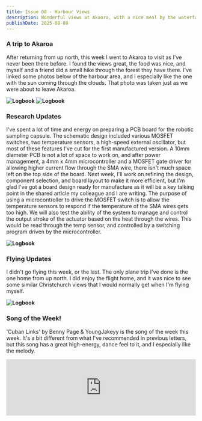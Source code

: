 ```yaml
---
title: Issue 08 - Harbour Views
description: Wonderful views at Akaora, with a nice meal by the waterfront and a hike through the forest.
publishDate: 2025-08-08
---
```


### A trip to Akaroa

After returning from up north, this week I went to Akaroa to visit as I've never been there before. I found the views great, the food was nice, and myself and a friend did a small hike through the forest they have there. I've linked some photos below of the harbour area, and I especially like the one with the sun coming through the clouds. That photo was taken just as we were about to leave Akaroa. 


**![Logbook](/images/akaroa1.jpeg)**
**![Logbook](/images/akaroa2.jpeg)**


### Research Updates

I've spent a lot of time and energy on preparing a PCB board for the robotic sampling capsule. The schematic design included various MOSFET switches, two temperature sensors, a high-speed external oscillator, but most of these features I've cut for the first manufactured version. A 10mm diameter PCB is not a lot of space to work on, and after power management, a 4mm x 4mm microcontroller and a MOSFET gate driver for allowing higher current flow through the SMA wire, there isn't much space left on the top side of the board. Next week, I'll work on refining the design, component selection, and board layout to make it more efficient, but I'm glad I've got a board design ready for manufacture as it will be a key talking point in the shared article my colleague and I are writing. The purpose of using a microcontroller to drive the MOSFET switch is to allow the temperature sensors to respond if the temperature of the SMA wires gets too high. We will also test the ability of the system to manage and control the output stroke of the actuator based on the heat through the wires. This would be read through the temp sensor, and controlled by a switching program driven by the microcontroller. 

**![Logbook](/images/pcb1.png)**

### Flying Updates

I didn't go flying this week, or the last. The only plane trip I've done is the one home from up north. I did enjoy the flight home, and it was nice to see some similar Christchurch views that I would normally get when I'm flying myself.

**![Logbook](/images/plane1.jpeg)**

### Song of the Week!

'Cuban Links' by Benny Page & YoungJakeyy is the song of the week this week. It's a bit different from what I've recommended in previous letters, but this song has a great high-energy, dance feel to it, and I especially like the melody. 

<iframe allow="autoplay *; encrypted-media *;" frameborder="0" height="150" style="width:100%;max-width:660px;overflow:hidden;background:transparent;" sandbox="allow-forms allow-popups allow-same-origin allow-scripts allow-storage-access-by-user-activation allow-top-navigation-by-user-activation" src="https://embed.music.apple.com/nz/album/cuban-links/1807312209?i=1807312211"></iframe>